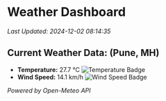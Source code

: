 
# Weather Dashboard

_Last Updated: 2024-12-02 08:14:35_

## Current Weather Data: (Pune, MH)
- **Temperature:** 27.7 °C ![Temperature Badge](https://img.shields.io/badge/Temperature-Medium%20Temp-green)
- **Wind Speed:** 14.1 km/h ![Wind Speed Badge](https://img.shields.io/badge/Wind%20Speed-Low%20Wind-blue)

*Powered by Open-Meteo API*
